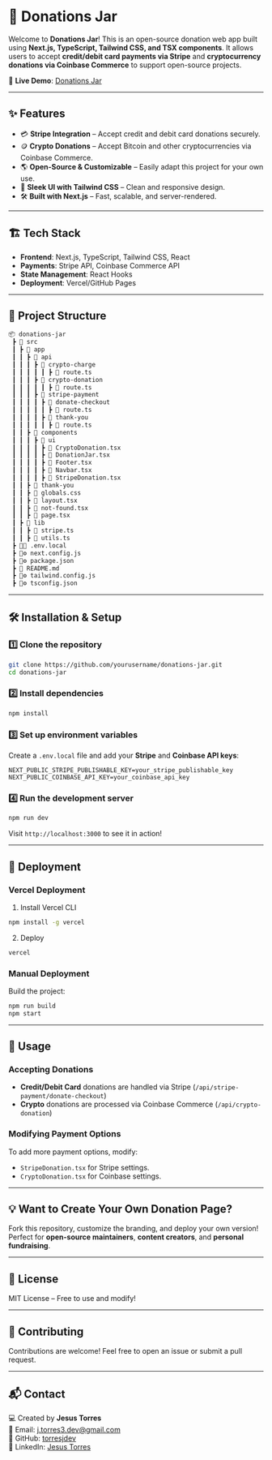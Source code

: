 # 🎁 Donations Jar

Welcome to **Donations Jar**! This is an open-source donation web app built using **Next.js, TypeScript, Tailwind CSS, and TSX components**. It allows users to accept **credit/debit card payments via Stripe** and **cryptocurrency donations via Coinbase Commerce** to support open-source projects.

🚀 **Live Demo**: [Donations Jar](https://your-live-demo-url.com)

---

## ✨ Features

- 💳 **Stripe Integration** – Accept credit and debit card donations securely.
- 🪙 **Crypto Donations** – Accept Bitcoin and other cryptocurrencies via Coinbase Commerce.
- 🌎 **Open-Source & Customizable** – Easily adapt this project for your own use.
- 🎨 **Sleek UI with Tailwind CSS** – Clean and responsive design.
- 🛠️ **Built with Next.js** – Fast, scalable, and server-rendered.

---

## 🏗️ Tech Stack

- **Frontend**: Next.js, TypeScript, Tailwind CSS, React
- **Payments**: Stripe API, Coinbase Commerce API
- **State Management**: React Hooks
- **Deployment**: Vercel/GitHub Pages

---

## 📂 Project Structure

```bash
📦 donations-jar
 ┣ 📂 src
 ┃ ┣ 📂 app
 ┃ ┃ ┣ 📂 api
 ┃ ┃ ┃ ┣ 📂 crypto-charge
 ┃ ┃ ┃ ┃ ┃ ┣ 📜 route.ts
 ┃ ┃ ┃ ┣ 📂 crypto-donation
 ┃ ┃ ┃ ┃ ┃ ┣ 📜 route.ts
 ┃ ┃ ┃ ┣ 📂 stripe-payment
 ┃ ┃ ┃ ┃ ┣ 📂 donate-checkout
 ┃ ┃ ┃ ┃ ┃ ┣ 📜 route.ts
 ┃ ┃ ┃ ┃ ┣ 📂 thank-you
 ┃ ┃ ┃ ┃ ┃ ┣ 📜 route.ts
 ┃ ┃ ┣ 📂 components
 ┃ ┃ ┃ ┣ 📂 ui
 ┃ ┃ ┃ ┃ ┣ 📜 CryptoDonation.tsx
 ┃ ┃ ┃ ┃ ┣ 📜 DonationJar.tsx
 ┃ ┃ ┃ ┃ ┣ 📜 Footer.tsx
 ┃ ┃ ┃ ┃ ┣ 📜 Navbar.tsx
 ┃ ┃ ┃ ┃ ┣ 📜 StripeDonation.tsx
 ┃ ┃ ┣ 📂 thank-you
 ┃ ┃ ┣ 🎨 globals.css
 ┃ ┃ ┣ 📜 layout.tsx
 ┃ ┃ ┣ 📜 not-found.tsx
 ┃ ┃ ┣ 📜 page.tsx
 ┃ ┣ 📂 lib
 ┃ ┃ ┣ 📜 stripe.ts
 ┃ ┃ ┣ 📜 utils.ts
 ┣ 📜🔐 .env.local
 ┣ 📜⚙️ next.config.js
 ┣ 📜⚙️ package.json
 ┣ 📜 README.md
 ┣ 📜⚙️ tailwind.config.js
 ┣ 📜⚙️ tsconfig.json
```

---

## 🛠️ Installation & Setup

### 1️⃣ Clone the repository

```bash
git clone https://github.com/yourusername/donations-jar.git
cd donations-jar
```

### 2️⃣ Install dependencies

```bash
npm install
```

### 3️⃣ Set up environment variables

Create a `.env.local` file and add your **Stripe** and **Coinbase API keys**:

```env
NEXT_PUBLIC_STRIPE_PUBLISHABLE_KEY=your_stripe_publishable_key
NEXT_PUBLIC_COINBASE_API_KEY=your_coinbase_api_key
```

### 4️⃣ Run the development server

```bash
npm run dev
```

Visit `http://localhost:3000` to see it in action!

---

## 🚀 Deployment

### **Vercel Deployment**

1. Install Vercel CLI

```bash
npm install -g vercel
```

2. Deploy

```bash
vercel
```

### **Manual Deployment**

Build the project:

```bash
npm run build
npm start
```

---

## 📌 Usage

### **Accepting Donations**

- **Credit/Debit Card** donations are handled via Stripe (`/api/stripe-payment/donate-checkout`)
- **Crypto** donations are processed via Coinbase Commerce (`/api/crypto-donation`)

### **Modifying Payment Options**

To add more payment options, modify:

- `StripeDonation.tsx` for Stripe settings.
- `CryptoDonation.tsx` for Coinbase settings.

---

## 💡 Want to Create Your Own Donation Page?

Fork this repository, customize the branding, and deploy your own version! Perfect for **open-source maintainers**, **content creators**, and **personal fundraising**.

---

## 📜 License

MIT License – Free to use and modify!

---

## 👏 Contributing

Contributions are welcome! Feel free to open an issue or submit a pull request.

---

## 📬 Contact

💻 Created by **Jesus Torres**  
📧 Email: [j.torres3.dev@gmail.com](mailto:j.torres3.dev@gmail.com)  
🔗 GitHub: [torresjdev](https://github.com/torresjdev)  
🔗 LinkedIn: [Jesus Torres](https://linkedin.com/in/jesus-torres)
